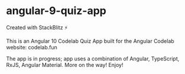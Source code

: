 # angular-9-quiz-app
Created with StackBlitz ⚡️

This is an Angular 10 Codelab Quiz App built for the Angular Codelab website: codelab.fun

The app is in progress; app uses a combination of Angular, TypeScript, RxJS, Angular Material. More on the way! Enjoy!
